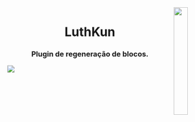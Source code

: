 <img src="https://i.imgur.com/Np65k86.png" width="25%" align="right">
<h1 align="center">LuthKun</h1>
<h3 align="center">Plugin de regeneração de blocos.</h3>

[<img src="https://discord.c99.nl/widget/theme-3/278723465706602496.png" />](https://discord.com/users/278723465706602496)
